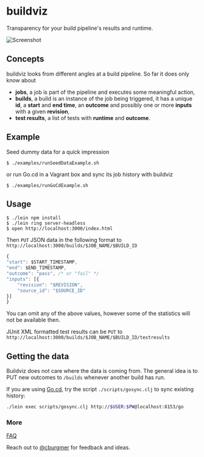 # buildviz

Transparency for your build pipeline's results and runtime.

![Screenshot](https://github.com/cburgmer/buildviz/raw/master/examples/data/screenshot.png)

## Concepts

buildviz looks from different angles at a build pipeline. So far it does only know about

* **jobs**, a job is part of the pipeline and executes some meaningful action,
* **builds**, a build is an instance of the job being triggered, it has a unique **id**, a **start** and **end time**, an **outcome** and possibly one or more **inputs** with a given **revision**,
* **test results**, a list of tests with **runtime** and **outcome**.

## Example

Seed dummy data for a quick impression

    $ ./examples/runSeedDataExample.sh

or run Go.cd in a Vagrant box and sync its job history with buildviz

    $ ./examples/runGoCdExample.sh

## Usage

    $ ./lein npm install
    $ ./lein ring server-headless
    $ open http://localhost:3000/index.html

Then `PUT` JSON data in the following format to `http://localhost:3000/builds/$JOB_NAME/$BUILD_ID`

```js
{
"start": $START_TIMESTAMP,
"end": $END_TIMESTAMP,
"outcome": "pass", /* or "fail" */
"inputs": [{
    "revision": "$REVISION",
    "source_id": "$SOURCE_ID"
}]
}
```

You can omit any of the above values, however some of the statistics will not be available then.

JUnit XML formatted test results can be `PUT` to `http://localhost:3000/builds/$JOB_NAME/$BUILD_ID/testresults`

## Getting the data

Buildviz does not care where the data is coming from. The general idea is to PUT new outcomes to `/builds` whenever another build has run.

If you are using [Go.cd](http://www.go.cd), try the script `./scripts/gosync.clj` to sync existing history:

```sh
./lein exec scripts/gosync.clj http://$USER:$PW@localhost:8153/go
```

### More

[FAQ](https://github.com/cburgmer/buildviz/wiki)

Reach out to [@cburgmer](https://twitter.com/cburgmer) for feedback and ideas.
